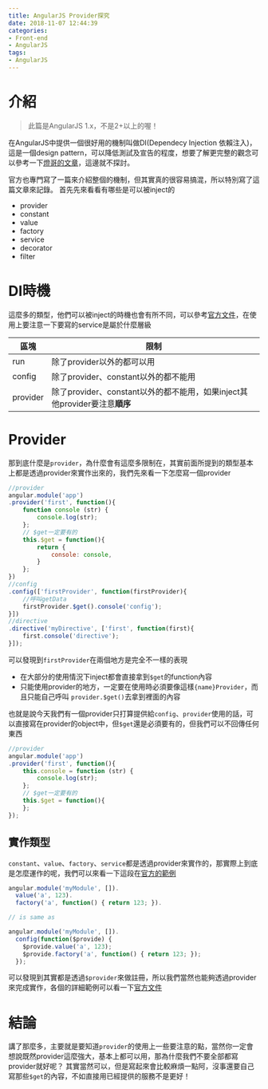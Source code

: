 ```yaml
---
title: AngularJS Provider探究
date: 2018-11-07 12:44:39
categories:
- Front-end
- AngularJS
tags:
- AngularJS
---
```


# 介紹

> 此篇是AngularJS 1.x，不是2+以上的喔！

在AngularJS中提供一個很好用的機制叫做DI(Dependecy Injection 依賴注入)，這是一個design pattern，可以降低測試及宣告的程度，想要了解更完整的觀念可以參考一下[燈哥的文章](https://oomusou.io/angular/di/)，這邊就不探討。

<!--more-->

官方也專門寫了一篇來介紹整個的機制，但其實真的很容易搞混，所以特別寫了這篇文章來記錄。
首先先來看看有哪些是可以被inject的

- provider
- constant
- value
- factory
- service
- decorator
- filter

# DI時機

這麼多的類型，他們可以被inject的時機也會有所不同，可以參考[官方文件](https://docs.angularjs.org/guide/di#using-dependency-injection)，在使用上要注意一下要寫的service是屬於什麼層級

| 區塊     | 限制                                                         |
| -------- | ------------------------------------------------------------ |
| run      | 除了provider以外的都可以用                                   |
| config   | 除了provider、constant以外的都不能用                         |
| provider | 除了provider、constant以外的都不能用，如果inject其他provider要注意**順序** |

# Provider

那到底什麼是`provider`，為什麼會有這麼多限制在，其實前面所提到的類型基本上都是透過provider來實作出來的，我們先來看一下怎麼寫一個provider

```javascript
//provider
angular.module('app')
.provider('first', function(){
    function console (str) {
        console.log(str);
    };
    // $get一定要有的
    this.$get = function(){
    	return {
            console: console,
    	}
    };
})
//config
.config(['firstProvider', function(firstProvider){
    //呼叫getData
    firstProvider.$get().console('config');
}])
//directive
.directive('myDirective', ['first', function(first){
    first.console('directive');
}]);
```

可以發現到`firstProvider`在兩個地方是完全不一樣的表現

* 在大部分的使用情況下inject都會直接拿到`$get`的function內容
* 只能使用provider的地方，一定要在使用時必須要像這樣`{name}Provider`，而且只能自己呼叫 `provider.$get()`去拿到裡面的內容

也就是說今天我們有一個provider只打算提供給`config`、`provider`使用的話，可以直接寫在provider的object中，但`$get`還是必須要有的，但我們可以不回傳任何東西

```javascript
//provider
angular.module('app')
.provider('first', function(){
    this.console = function (str) {
        console.log(str);
    };
    // $get一定要有的
    this.$get = function(){
    };
});
```

## 實作類型

`constant`、`value`、`factory`、`service`都是透過provider來實作的，那實際上到底是怎麼運作的呢，我們可以來看一下這段在[官方的範例](https://docs.angularjs.org/guide/module#module-loading)

```javascript
angular.module('myModule', []).
  value('a', 123).
  factory('a', function() { return 123; }).

// is same as

angular.module('myModule', []).
  config(function($provide) {
    $provide.value('a', 123);
    $provide.factory('a', function() { return 123; });
  });
```

可以發現到其實都是透過`$provider`來做註冊，所以我們當然也能夠透過provider來完成實作，各個的詳細範例可以看一下[官方文件](https://docs.angularjs.org/guide/providers)

# 結論

講了那麼多，主要就是要知道`provider`的使用上一些要注意的點，當然你一定會想說既然provider這麼強大，基本上都可以用，那為什麼我們不要全部都寫provider就好呢？
其實當然可以，但是寫起來會比較麻煩一點阿，沒事還要自己寫那些`$get`的內容，不如直接用已經提供的服務不是更好！
